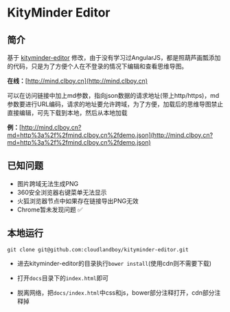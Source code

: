KityMinder Editor
==========



## 简介

基于 [kityminder-editor](https://github.com/fex-team/kityminder-editor) 修改，由于没有学习过AngularJS，都是照葫芦画瓢添加的代码，只是为了方便个人在不登录的情况下编辑和查看思维导图。



**在线：**[http://mind.clboy.cn](http://mind.clboy.cn)

可以在访问链接中加上md参数，指向json数据的请求地址(带上http/https)，md参数要进行URL编码，请求的地址要允许跨域，为了方便，加载后的思维导图禁止直接编辑，可先下载到本地，然后从本地加载

**例：**[http://mind.clboy.cn?md=http%3a%2f%2fmind.clboy.cn%2fdemo.json](http://mind.clboy.cn?md=http%3a%2f%2fmind.clboy.cn%2fdemo.json)



## 已知问题

- 图片跨域无法生成PNG
- 360安全浏览器右键菜单无法显示
- 火狐浏览器节点中如果存在链接导出PNG无效
- Chrome暂未发现问题 :white_check_mark:



## 本地运行

```shell
git clone git@github.com:cloudlandboy/kityminder-editor.git
```

- 进去kityminder-editor的目录执行`bower install`(使用cdn则不需要下载)

- 打开`docs`目录下的`index.html`即可
- 脱离网络，把`docs/index.html`中css和js，bower部分注释打开，cdn部分注释掉